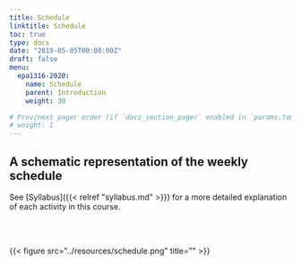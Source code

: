 ```yaml
---
title: Schedule
linktitle: Schedule
toc: true
type: docs
date: "2019-05-05T00:00:00Z"
draft: false
menu:
  epa1316-2020:
    name: Schedule
    parent: Introduction
    weight: 30

# Prev/next pager order (if `docs_section_pager` enabled in `params.toml`)
# weight: 1
---
```


## A schematic representation of the weekly schedule

See [Syllabus]({{< relref "syllabus.md" >}}) for a more detailed explanation of each activity in this course.

<br/>

<br/>

{{< figure src="../resources/schedule.png" title="" >}}
